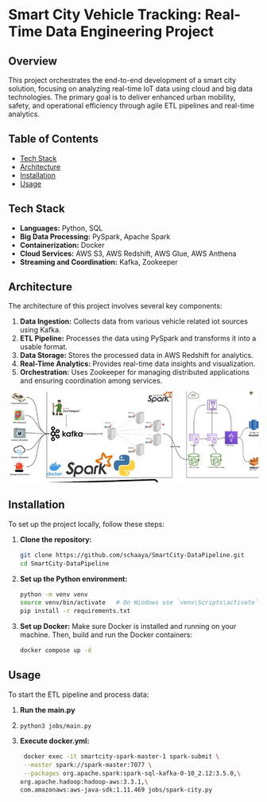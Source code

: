 
# Smart City Vehicle Tracking: Real-Time Data Engineering Project

## Overview
This project orchestrates the end-to-end development of a smart city solution, focusing on analyzing real-time IoT data using cloud and big data technologies. The primary goal is to deliver enhanced urban mobility, safety, and operational efficiency through agile ETL pipelines and real-time analytics.

## Table of Contents
- [Tech Stack](#tech-stack)
- [Architecture](#architecture)
- [Installation](#installation)
- [Usage](#usage)

## Tech Stack
- **Languages:** Python, SQL
- **Big Data Processing:** PySpark, Apache Spark
- **Containerization:** Docker
- **Cloud Services:** AWS S3, AWS Redshift, AWS Glue, AWS Anthena
- **Streaming and Coordination:** Kafka, Zookeeper

## Architecture
The architecture of this project involves several key components:

1. **Data Ingestion:** Collects data from various vehicle related iot sources using Kafka.
2. **ETL Pipeline:** Processes the data using PySpark and transforms it into a usable format.
3. **Data Storage:** Stores the processed data in AWS Redshift for analytics.
4. **Real-Time Analytics:** Provides real-time data insights and visualization.
5. **Orchestration:** Uses Zookeeper for managing distributed applications and ensuring coordination among services.

![Architecture Diagram](img.png)

## Installation
To set up the project locally, follow these steps:

1. **Clone the repository:**
   ```bash
   git clone https://github.com/schaaya/SmartCity-DataPipeline.git
   cd SmartCity-DataPipeline
   ```

2. **Set up the Python environment:**
   ```bash
   python -m venv venv
   source venv/bin/activate   # On Windows use `venv\Scripts\activate`
   pip install -r requirements.txt
   ```

3. **Set up Docker:**
   Make sure Docker is installed and running on your machine. Then, build and run the Docker containers:
   ```bash
   docker compose up -d
   ```

## Usage
To start the ETL pipeline and process data:

1. **Run the main.py**
2. ```
   python3 jobs/main.py
   ```

3. **Execute docker.yml:**
   ```bash
    docker exec -it smartcity-spark-master-1 spark-submit \
    --master spark://spark-master:7077 \
    --packages org.apache.spark:spark-sql-kafka-0-10_2.12:3.5.0,\
   org.apache.hadoop:hadoop-aws:3.3.1,\
   com.amazonaws:aws-java-sdk:1.11.469 jobs/spark-city.py
   ```
